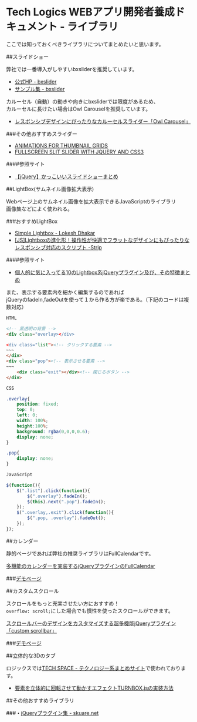 # Tech Logics WEBアプリ開発者養成ドキュメント - ライブラリ

ここでは知っておくべきライブラリについてまとめたいと思います。

##スライドショー

弊社では一番導入がしやすいbxsliderを推奨しています。  

* [公式HP - bxslider](http://bxslider.com)
* [サンプル集 - bxslider](http://zxcvbnmnbvcxz.com/demonstration/slide_in_slide.html)

カルーセル（自動）の動きや向きにbxsliderでは限度があるため、  
カルーセルに長けたい場合はOwl Carouselを推奨しています。

* [レスポンシブデザインにぴったりなカルーセルスライダー「Owl Carousel」](http://sterfield.co.jp/designer/レスポンシブデザインにぴったりなカルーセルス.html)

###その他おすすめスライダー
* [ANIMATIONS FOR THUMBNAIL GRIDS](http://tympanus.net/codrops/2013/10/23/animations-for-thumbnail-grids/)
* [FULLSCREEN SLIT SLIDER WITH JQUERY AND CSS3](http://tympanus.net/codrops/2012/06/05/fullscreen-slit-slider-with-jquery-and-css3/)


####参照サイト
* [【jQuery】かっこいいスライドショーまとめ](http://matome.naver.jp/odai/2132616911530364801)


##LightBox(サムネイル画像拡大表示)

Webページ上のサムネイル画像を拡大表示できるJavaScriptのライブラリ  
画像集などによく使われる。

###おすすめLightBox
* [Simple Lightbox - Lokesh Dhakar](http://lokeshdhakar.com/projects/lightbox2/)
* [[JS]Lightboxの進化形！操作性が快適でフラットなデザインにもぴったりなレスポンシブ対応のスクリプト -Strip](http://coliss.com/articles/build-websites/operation/javascript/jquery-plugin-strip.html)

####参照サイト
* [個人的に気に入ってる10のLightbox系jQueryプラグイン及び、その特徴まとめ](http://kachibito.net/web-design/10-lightbox-jquery-plugins.html)


また、表示する要素内を細かく編集するのであれば  
jQueryのfadeIn,fadeOutを使って１から作る方が楽である。（下記のコードは複数対応）

```html
HTML

<!-- 黒透明の背景 -->
<div class="overlay></div>

<div class="list"><!-- クリックする要素 -->
~~~
</div>
<div class="pop"><!-- 表示させる要素 -->
~~~
	<div class="exit"></div><!-- 閉じるボタン -->
</div>

```

```css
CSS

.overlay{
	position: fixed;
	top: 0;
	left: 0;
	width: 100%;
	height:100%;
	background: rgba(0,0,0,0.6);
	display: none;
}

.pop{
	display: none;
}

```

```javascript
JavaScript

$(function(){
	$(".list").click(function(){
		$(".overlay").fadeIn();
		$(this).next(".pop").fadeIn();
	});
	$(".overlay,.exit").click(function(){
		$(".pop, .overlay").fadeOut();
	});
});

```


##カレンダー

静的ページであれば弊社の推奨ライブラリはFullCalendarです。

[多機能のカレンダーを実装するjQueryプラグインのFullCalendar](http://sterfield.co.jp/designer/多機能のカレンダーを実装するjqueryプラグインのfullcalendar.html)

###[デモページ](http://codepen.io/iw3/pen/lyhmI/)


##カスタムスクロール

スクロールをもっと充実させたい方におすすめ！  
`overflow: scroll;`にした場合でも慣性を使ったスクロールができます。

[スクロールバーのデザインをカスタマイズする超多機能jQueryプラグイン「custom scrollbar」](http://eturlt.net/blog/20130612/customscrollbar/)

###[デモページ](http://manos.malihu.gr/repository/custom-scrollbar/demo/examples/complete_examples.html)


##立体的な3Dのタブ

ロジックスでは[TECH SPACE - テクノロジー系まとめサイト](http://techspace.link)で使われております。

* [要素を立体的に回転させて動かすエフェクトTURNBOX.jsの実装方法](http://liginc.co.jp/web/js/jquery/116636)


##その他おすすめライブラリ

###・[jQueryプラグイン集 - skuare.net](http://www.skuare.net/test/jQuery_2.html)


